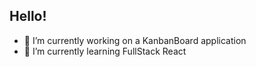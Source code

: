 ## Hello!

- 🔭 I’m currently working on a KanbanBoard application
- 🌱 I’m currently learning FullStack React

